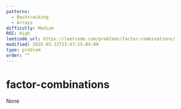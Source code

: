 ```yaml
---
patterns:
  - Backtracking
  - Arrays
difficulty: Medium
ROI: High
leetcode_url: https://leetcode.com/problems/factor-combinations/
modified: 2025-03-22T23:47:15-04:00
type: problem
order: ""
---
```


# factor-combinations

None
